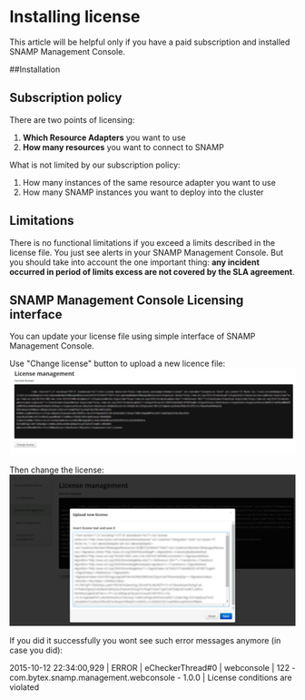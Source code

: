 Installing license
====
This article will be helpful only if you have a paid subscription and installed SNAMP Management Console.

##Installation

## Subscription policy
There are two points of licensing:
1. **Which Resource Adapters** you want to use
1. **How many resources** you want to connect to SNAMP

What is not limited by our subscription policy:
1. How many instances of the same resource adapter you want to use
1. How many SNAMP instances you want to deploy into the cluster

## Limitations
There is no functional limitations if you exceed a limits described in the license file. You just see alerts in your SNAMP Management Console. But you should take into account the one important thing: **any incident occurred in period of limits excess are not covered by the SLA agreement**.

## SNAMP Management Console Licensing interface
You can update your license file using simple interface of SNAMP Management Console.

Use "Change license" button to upload a new licence file:
![License file upload](images/licenseWindow.png)
 
Then change the license:
![License Example](images/license.png)

If you did it successfully you wont see such error messages anymore (in case you did):

2015-10-12 22:34:00,929 | ERROR | eCheckerThread#0 | webconsole | 122 - com.bytex.snamp.management.webconsole - 1.0.0 | License conditions are violated